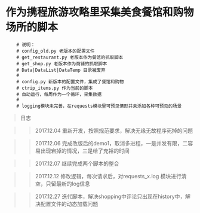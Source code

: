 # 作为携程旅游攻略里采集美食餐馆和购物场所的脚本

        # 说明：
        # config_old.py 老版本的配置文件
        # get_restaurant.py 老版本作为餐馆的抓取脚本
        # get_shop.py 老版本作为商铺的抓取脚本
        # Data|DataList|DataTemp 目录被废弃
        #
        # config.py 新版本的配置文件，集成了餐馆和购物
        # ctrip_items.py 作为当前的脚本
        # 自动运行，每周作为一个循环，采集数据
        #
        # logging模块未完善，在requests模块里可预见情形并未添加各种可预见的场景

> 日志

>> 2017.12.04 重新开发，按照规范要求，解决无缘无故程序死掉的问题

>> 2017.12.06 完成改版后的demo1，取消多进程，一是并发有限，二容易出现宕掉的情况，三是给了充裕的时间

>> 2017.12.07 继续完成两个脚本的整合

>> 2017.12.12 修改逻辑，每次请求后，对requests_x.log 模块进行清空，只留最新的log信息

>> 2017.12.27 迭代脚本，解决shopping中评论只出现在history中，解决配置文件的动态加载问题
